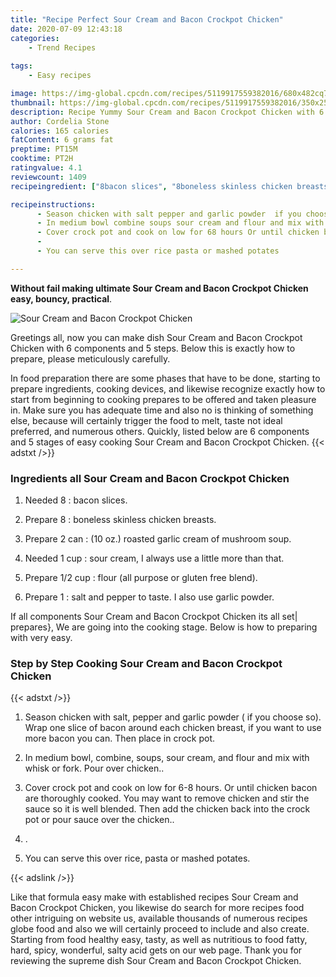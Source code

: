 ```yaml
---
title: "Recipe Perfect Sour Cream and Bacon Crockpot Chicken"
date: 2020-07-09 12:43:18
categories:
    - Trend Recipes
    
tags:
    - Easy recipes

image: https://img-global.cpcdn.com/recipes/5119917559382016/680x482cq70/sour-cream-and-bacon-crockpot-chicken-recipe-main-photo.jpg
thumbnail: https://img-global.cpcdn.com/recipes/5119917559382016/350x250cq70/sour-cream-and-bacon-crockpot-chicken-recipe-main-photo.jpg
description: Recipe Yummy Sour Cream and Bacon Crockpot Chicken with 6 ingredients and 5 stages of easy cooking.
author: Cordelia Stone
calories: 165 calories
fatContent: 6 grams fat
preptime: PT15M
cooktime: PT2H
ratingvalue: 4.1
reviewcount: 1409
recipeingredient: ["8bacon slices", "8boneless skinless chicken breasts", "2 can10 oz roasted garlic cream of mushroom soup", "1 cupsour cream I always use a little more than that", "1/2 cupflour all purpose or gluten free blend", "1salt and pepper to taste I also use garlic powder"]

recipeinstructions: 
      - Season chicken with salt pepper and garlic powder  if you choose so Wrap one slice of bacon around each chicken breast if you want to use more bacon you can Then place in crock pot 
      - In medium bowl combine soups sour cream and flour and mix with whisk or fork Pour over chicken 
      - Cover crock pot and cook on low for 68 hours Or until chicken bacon are thoroughly cooked You may want to remove chicken and stir the sauce so it is well blended Then add the chicken back into the crock pot or pour sauce over the chicken 
      -  
      - You can serve this over rice pasta or mashed potates

---
```




**Without fail making ultimate Sour Cream and Bacon Crockpot Chicken easy, bouncy, practical**. 


![Sour Cream and Bacon Crockpot Chicken](https://img-global.cpcdn.com/recipes/5119917559382016/680x482cq70/sour-cream-and-bacon-crockpot-chicken-recipe-main-photo.jpg "Sour Cream and Bacon Crockpot Chicken")




Greetings all, now you can make dish Sour Cream and Bacon Crockpot Chicken with 6 components and 5 steps. Below this is exactly how to prepare, please meticulously carefully.

In food preparation there are some phases that have to be done, starting to prepare ingredients, cooking devices, and likewise recognize exactly how to start from beginning to cooking prepares to be offered and taken pleasure in. Make sure you has adequate time and also no is thinking of something else, because will certainly trigger the food to melt, taste not ideal preferred, and numerous others. Quickly, listed below are 6 components and 5 stages of easy cooking Sour Cream and Bacon Crockpot Chicken.
{{< adstxt />}}

### Ingredients all Sour Cream and Bacon Crockpot Chicken


1. Needed 8 : bacon slices.

1. Prepare 8 : boneless skinless chicken breasts.

1. Prepare 2 can : (10 oz.) roasted garlic cream of mushroom soup.

1. Needed 1 cup : sour cream, I always use a little more than that.

1. Prepare 1/2 cup : flour (all purpose or gluten free blend).

1. Prepare 1 : salt and pepper to taste. I also use garlic powder.



If all components Sour Cream and Bacon Crockpot Chicken its all set| prepares}, We are going into the cooking stage. Below is how to preparing with very easy.

### Step by Step Cooking Sour Cream and Bacon Crockpot Chicken

{{< adstxt />}}


1. Season chicken with salt, pepper and garlic powder ( if you choose so). Wrap one slice of bacon around each chicken breast, if you want to use more bacon you can. Then place in crock pot.



1. In medium bowl, combine, soups, sour cream, and flour and mix with whisk or fork. Pour over chicken..



1. Cover crock pot and cook on low for 6-8 hours. Or until chicken bacon are thoroughly cooked. You may want to remove chicken and stir the sauce so it is well blended. Then add the chicken back into the crock pot or pour sauce over the chicken..



1. .



1. You can serve this over rice, pasta or mashed potates.





{{< adslink />}}

Like that formula easy make with established recipes Sour Cream and Bacon Crockpot Chicken, you likewise do search for more recipes food other intriguing on website us, available thousands of numerous recipes globe food and also we will certainly proceed to include and also create. Starting from food healthy easy, tasty, as well as nutritious to food fatty, hard, spicy, wonderful, salty acid gets on our web page. Thank you for reviewing the supreme dish Sour Cream and Bacon Crockpot Chicken.
